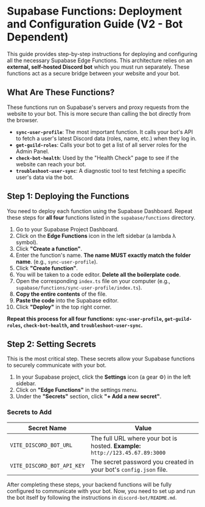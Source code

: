# Supabase Functions: Deployment and Configuration Guide (V2 - Bot Dependent)

This guide provides step-by-step instructions for deploying and configuring all the necessary Supabase Edge Functions. This architecture relies on an **external, self-hosted Discord bot** which you must run separately. These functions act as a secure bridge between your website and your bot.

## What Are These Functions?

These functions run on Supabase's servers and proxy requests from the website to your bot. This is more secure than calling the bot directly from the browser.

-   **`sync-user-profile`**: The most important function. It calls your bot's API to fetch a user's latest Discord data (roles, name, etc.) when they log in.
-   **`get-guild-roles`**: Calls your bot to get a list of all server roles for the Admin Panel.
-   **`check-bot-health`**: Used by the "Health Check" page to see if the website can reach your bot.
-   **`troubleshoot-user-sync`**: A diagnostic tool to test fetching a specific user's data via the bot.

## Step 1: Deploying the Functions

You need to deploy each function using the Supabase Dashboard. Repeat these steps for **all four** functions listed in the `supabase/functions` directory.

1.  Go to your Supabase Project Dashboard.
2.  Click on the **Edge Functions** icon in the left sidebar (a lambda λ symbol).
3.  Click **"Create a function"**.
4.  Enter the function's name. **The name MUST exactly match the folder name**. (e.g., `sync-user-profile`).
5.  Click **"Create function"**.
6.  You will be taken to a code editor. **Delete all the boilerplate code**.
7.  Open the corresponding `index.ts` file on your computer (e.g., `supabase/functions/sync-user-profile/index.ts`).
8.  **Copy the entire contents** of the file.
9.  **Paste the code** into the Supabase editor.
10. Click **"Deploy"** in the top right corner.

**Repeat this process for all four functions: `sync-user-profile`, `get-guild-roles`, `check-bot-health`, and `troubleshoot-user-sync`.**

## Step 2: Setting Secrets

This is the most critical step. These secrets allow your Supabase functions to securely communicate with your bot.

1.  In your Supabase project, click the **Settings** icon (a gear ⚙️) in the left sidebar.
2.  Click on **"Edge Functions"** in the settings menu.
3.  Under the **"Secrets"** section, click **"+ Add a new secret"**.

### Secrets to Add

| Secret Name                   | Value                                                                              |
| ----------------------------- | ---------------------------------------------------------------------------------- |
| `VITE_DISCORD_BOT_URL`        | The full URL where your bot is hosted. **Example:** `http://123.45.67.89:3000`        |
| `VITE_DISCORD_BOT_API_KEY`    | The secret password you created in your bot's `config.json` file.                  |

After completing these steps, your backend functions will be fully configured to communicate with your bot. Now, you need to set up and run the bot itself by following the instructions in `discord-bot/README.md`.
